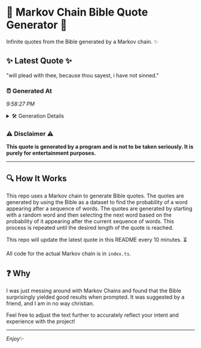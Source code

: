 # 📖 Markov Chain Bible Quote Generator 📖

Infinite quotes from the Bible generated by a Markov chain. ✨

## ✨ Latest Quote ✨
"will plead with thee, because thou sayest, i have not sinned."

### ⏰ Generated At
*9:58:27 PM*

<details>
    <summary>🛠️ Generation Details</summary>
    <p>
        <strong>🌱 Seed:</strong> will<br>
        <strong>🔄 Iterations:</strong> 10<br>
        <strong>📜 Context History:</strong><br>[ will ]: plead<br>[ will, plead ]: with<br>[ will, plead, with ]: thee,<br>[ will, plead, with, thee, ]: because<br>[ will, plead, with, thee,, because ]: thou<br>[ will, plead, with, thee,, because, thou ]: sayest,<br>[ plead, with, thee,, because, thou, sayest, ]: i<br>[ with, thee,, because, thou, sayest,, i ]: have<br>[ thee,, because, thou, sayest,, i, have ]: not<br>[ because, thou, sayest,, i, have, not ]: sinned.<br>
    </p>
</details>

### ⚠️ Disclaimer ⚠️
**This quote is generated by a program and is not to be taken seriously. It is purely for entertainment purposes.**

---

## 🔍 How It Works

This repo uses a Markov chain to generate Bible quotes. The quotes are generated by using the Bible as a dataset to find the probability of a word appearing after a sequence of words. The quotes are generated by starting with a random word and then selecting the next word based on the probability of it appearing after the current sequence of words. This process is repeated until the desired length of the quote is reached.

This repo will update the latest quote in this README every 10 minutes. ⏳

All code for the actual Markov chain is in `index.ts`.

## ❓ Why

I was just messing around with Markov Chains and found that the Bible surprisingly yielded good results when prompted. 
It was suggested by a friend, and I am in no way christian.

Feel free to adjust the text further to accurately reflect your intent and experience with the project!

---

*Enjoy*✨
